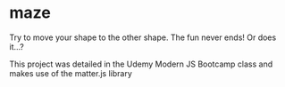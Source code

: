 # maze

Try to move your shape to the other shape. The fun never ends! Or does it...?

This project was detailed in the Udemy Modern JS Bootcamp class and makes use of the matter.js library